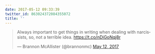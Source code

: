 ```yaml
---
date: 2017-05-12 09:33:39
twitter_id: 863024372084355072
title: ''
---
```


<blockquote class="twitter-tweet"><p lang="en" dir="ltr">Always important to get things in writing when dealing with narcissists, so, not a terrible idea. <a href="https://t.co/nDiGoNqj8r">https://t.co/nDiGoNqj8r</a></p>&mdash; Brannon McAllister (@brannonmc) <a href="https://twitter.com/brannonmc/status/863005786603126784?ref_src=twsrc%5Etfw">May 12, 2017</a></blockquote>
<script async src="https://platform.twitter.com/widgets.js" charset="utf-8"></script>

